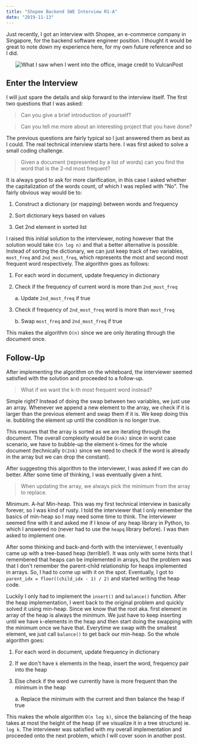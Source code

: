 ```yaml
---
title: "Shopee Backend SWE Interview R1-A"
date: "2019-11-13"
---
```


Just recently, I got an interview with Shopee, an e-commerce company in Singapore, for the backend software engineer position. I thought it would be great to note down my experience here, for my own future reference and so I did.

<center>
   <img src="../images/shopee-lobby.jpg" alt="What I saw when I went into the office, image credit to VulcanPost" /><br>
</center>

## Enter the Interview

I will just spare the details and skip forward to the interview itself. The first two questions that I was asked:

> Can you give a brief introduction of yourself?

> Can you tell me more about an interesting project that you have done?

The previous questions are fairly typical so I just answered them as best as I could.
The real technical interview starts here. I was first asked to solve a small coding challenge.

> Given a document (represented by a list of words) can you find the word that is the 2-nd most frequent?

It is always good to ask for more clarification, in this case I asked whether the capitalization of the words count, of which I was replied with "No". The fairly obvious way would be to:

1. Construct a dictionary (or mapping) between words and frequency

2. Sort dictionary keys based on values

3. Get 2nd element in sorted list

I raised this initial solution to the interviewer, noting however that the solution would take `O(n log n)` and that a better alternative is possible. Instead of sorting the dictionary, we can just keep track of two variables, `most_freq` and `2nd_most_freq`, which represents the most and second most frequent word respectively. The algorithm goes as follows:

1. For each word in document, update frequency in dictionary

2. Check if the frequency of current word is more than `2nd_most_freq`

   a. Update `2nd_most_freq` if true

3. Check if frequency of `2nd_most_freq` word is more than `most_freq`

   b. Swap `most_freq` and `2nd_most_freq` if true

This makes the algorithm `O(n)` since we are only iterating through the document once.

## Follow-Up

After implementing the algorithm on the whiteboard, the interviewer seemed satisfied with the solution and proceeded to a follow-up.

> What if we want the k-th most frequent word instead?

Simple right? Instead of doing the swap between two variables, we just use an array. Whenever we append a new element to the array, we check if it is larger than the previous element and swap them if it is. We keep doing this ie. bubbling the element up until the condition is no longer true.

This ensures that the array is sorted as we are iterating through the document. The overall complexity would be `O(nk)` since in worst case scenario, we have to bubble-up the element `k`-times for the whole document (technically `O(2nk)` since we need to check if the word is already in the array but we can drop the constant).

After suggesting this algorithm to the interviewer, I was asked if we can do better. After some time of thinking, I was eventually given a hint.

> When updating the array, we always pick the minimum from the array to replace.

Minimum. A-ha! Min-heap. This was my first technical interview in basically forever, so I was kind of rusty. I told the interviewer that I only remember the basics of min-heap so I may need some time to think. The interviewer seemed fine with it and asked me if I know of any heap library in Python, to which I answered no (never had to use the `heapq` library before). I was then asked to implement one.

After some thinking and back-and-forth with the interviewer, I eventually came up with a tree-based heap (terrible!). It was only with some hints that I remembered that heaps can be implemented in arrays, but the problem was that I don't remember the parent-child relationship for heaps implemented in arrays. So, I had to come up with it on the spot. Eventually, I got to `parent_idx = floor((child_idx - 1) / 2)` and started writing the heap code.

Luckily I only had to implement the `insert()` and `balance()` function. After the heap implementation, I went back to the original problem and quickly solved it using min-heap. Since we know that the root aka. first element in array of the heap is always the minimum. We just have to keep inserting until we have `k`-elements in the heap and then start doing the swapping with the minimum once we have that. Everytime we swap with the smallest element, we just call `balance()` to get back our min-heap. So the whole algorithm goes:

1. For each word in document, update frequency in dictionary

2. If we don't have `k` elements in the heap, insert the word, frequency pair into the heap

3. Else check if the word we currently have is more frequent than the minimum in the heap

   a. Replace the minimum with the current and then balance the heap if true

This makes the whole algorithm `O(n log k)`, since the balancing of the heap takes at most the height of the heap (if we visualize it in a tree structure) ie. `log k`. The interviewer was satisfied with my overall implementation and proceeded onto the next problem, which I will cover soon in another post.
